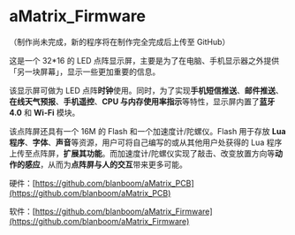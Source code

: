 aMatrix_Firmware
===========

（制作尚未完成，新的程序将在制作完全完成后上传至 GitHub）

这是一个 32*16 的 LED 点阵显示屏，主要是为了在电脑、手机显示器之外提供「另一块屏幕」，显示一些更加重要的信息。

该显示屏可做为 LED 点阵**时钟**使用。同时，为了实现**手机短信推送**、**邮件推送**、**在线天气预报**、**手机遥控**、**CPU 与内存使用率指示**等特性，显示屏内置了**蓝牙 4.0** 和 **Wi-Fi** 模块。

该点阵屏还具有一个 16M 的 Flash 和一个加速度计/陀螺仪。Flash 用于存放 **Lua 程序**、**字体**、**声音**等资源，用户可将自己编写的或从其他用户处获得的 Lua 程序上传至点阵屏，**扩展其功能**。而加速度计/陀螺仪实现了敲击、改变放置方向等**动作的感应**，从而为**点阵屏与人的交互**带来更多可能。

硬件：[https://github.com/blanboom/aMatrix_PCB](https://github.com/blanboom/aMatrix_PCB)

软件：[https://github.com/blanboom/aMatrix_Firmware](https://github.com/blanboom/aMatrix_Firmware)
